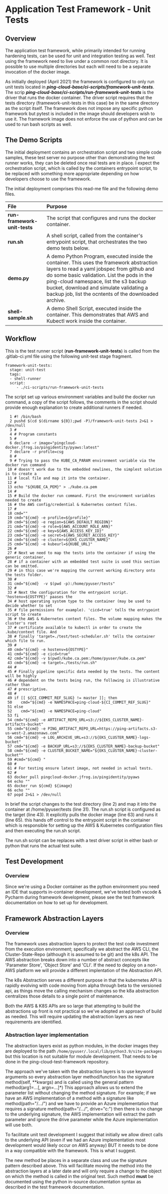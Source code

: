 # Application Test Framework - Unit Tests
## Overview
The application test framework, while primarily intended for running hardening tests, can be used for unit and integration testing as well. Test using the framework need to live under a common root directory. It is possible to use multiple directories but each will need to be a separate invocation of the docker image. 

As initially deployed (April 2021) the framework is configured to only run unit tests located in ***ping-cloud-base/ci-scripts/framework-unit-tests***. The scrip ***ping-cloud-base/ci-scripts/run-framework-unit-tests*** is the driver that runs the docker container. The driver script requires that the tests directory (framework-unit-tests in this case) be in the same directory as the script itself. The framework does not impose any specific python framework but pytest is included in the image should developers wish to use it. The framework image does not enforce the use of python and can be used to run bash scripts as well.  

 
## The Demo Scripts

The initial deployment contains an orchestration script and two simple code samples, these test server no purpose other than demonstrating the test runner works, they can be deleted once real tests are in place. I expect the orchestration script, which is called by the containers entrypoint script, to be replaced with something more appropriate depending on how developers choose to use the framework.   


The initial deployment comprises this read-me file and the following demo files. 

|File |Purpose |
|:--- |:--- |
|**run-framework-unit-tests**|The script that configures and runs the docker container.
|**run.sh**|A shell script, called from the container's entrypoint script, that orchestrates the two demo tests below.
|**demo.py**|A demo Python Program, executed inside the container. This uses the framework abstraction layers to read a yaml jobspec from github and do some basic validation. List the pods in the ping-cloud namespace, list the s3 backup bucket, download and simulate validating a backup job, list the ocntents of the downloaded archive.
|**shell-sample.sh**|A demo Shell Script, executed inside the container. This demonstrates that AWS and Kubectl work inside the container.


## Workflow

This is the test runner script (**run-framework-unit-tests**) is called from the .gitlab-ci.yml file using the following unit-test stage fragment.

```
framework-unit-tests:
  stage: unit-test
  tags:
  - shell-runner
  script:
     - ./ci-scripts/run-framework-unit-tests
```

The script set up various environment variables and build the docker run command, a copy of the script follows, the comments in the script should provide enough explanation to create additional runners if needed. 

```
  1 #! /bin/bash
  2 pushd $(cd $(dirname ${0});pwd -P)/framework-unit-tests 2>&1 > /dev/null
  3 #
  4 # Program constants
  5 #
  6 declare -r image="pingcloud-docker.jfrog.io/pingidentity/pyaws:latest"
  7 declare -r profile=csg
  8 #
  9 # Trying to pass the KUBE_CA_PARAM environment variable via the docker run command
 10 # doesn't work due to the embedded newlines, the simplest solution is to create a
 11 # local file and map it into the container.
 12 #
 13 echo "${KUBE_CA_PEM}" > ./kube.ca.pem
 14 #
 15 # Build the docker run command. First the environment variables needed to create
 16 # the AWS config/credential & Kubernetes context files.
 17 #
 18 cmd=""
 19 cmd="${cmd} -e profile=${profile}"
 20 cmd="${cmd} -e region=${AWS_DEFAULT_REGION}"
 21 cmd="${cmd} -e role=${AWS_ACCOUNT_ROLE_ARN}"
 22 cmd="${cmd} -e key=${AWS_ACCESS_KEY_ID}"
 23 cmd="${cmd} -e secret=${AWS_SECRET_ACCESS_KEY}"
 24 cmd="${cmd} -e cluster=${EKS_CLUSTER_NAME}"
 25 cmd="${cmd} -e kubeurl=${KUBE_URL}"
 26 #
 27 # Next we need to map the tests into the container if using the generic container,
 28 # if a container with an embedded test suite is used this section can be omitted.
 29 # in this case we're mapping the current working directory onto the tests folder.
 30 #
 31 cmd="${cmd}  -v $(pwd -p):/home/pyuser/tests"
 32 #
 33 # Next the configuration for the entrypoint script. 'hostenv=${OSTYPE}' paases the
 34 # host operating system type to the container (may be used to decide whether to set
 35 # file permissions for example). 'cicd=true' tells the entrypoint  script to create
 36 # the AWS & Kubernetes context files. The volume mapping makes the  cluster's root
 37 # certificate available to kubectl in order to create the .kube/context file. And
 38 # finally 'target=./test/test-scheduler.sh' tells the container which file to run.
 39 #
 40 cmd="${cmd} -e hostenv=${OSTYPE}"
 41 cmd="${cmd} -e cicd=true"
 42 cmd="${cmd} -v $(pwd)/kube.ca.pem:/home/pyuser/kube.ca.pem"
 43 cmd="${cmd} -e target=./tests/run.sh"
 44 #
 45 # Finally pipeline specific data needed by the tests. The content will be highly
 46 # dependent on the tests being run, the following is illustrative rather than
 47 # prescriptive.
 48 #
 49 if [[ ${CI_COMMIT_REF_SLUG} != master ]]; then
 50    cmd="${cmd} -e NAMESPACE=ping-cloud-${CI_COMMIT_REF_SLUG}"
 51 else
 52    cmd="${cmd} -e NAMESPACE=ping-cloud"
 53 fi
 54 cmd="${cmd} -e ARTIFACT_REPO_URL=s3://${EKS_CLUSTER_NAME}-artifacts-bucket"
 55 cmd="${cmd} -e PING_ARTIFACT_REPO_URL=https://ping-artifacts.s3-us-west-2.amazonaws.com"
 56 cmd="${cmd} -e LOG_ARCHIVE_URL=s3://${EKS_CLUSTER_NAME}-logs-bucket"
 57 cmd="${cmd} -e BACKUP_URL=s3://${EKS_CLUSTER_NAME}-backup-bucket"
 58 cmd="${cmd} -e CLUSTER_BUCKET_NAME="${EKS_CLUSTER_NAME}-cluster-bucket""
 59 #cmd="${cmd} "
 60 #
 61 # For testing ensure latest image, not needed in actual tests.
 62 #
 63 docker pull pingcloud-docker.jfrog.io/pingidentity/pyaws
 64 echo ""
 65 docker run ${cmd} ${image}
 66 echo ""
 67 popd 2>&1 > /dev/null
```
  
In brief the script changes to the test directory (line 2) and map it into the container at /home/pyuser/tests (line 31). The run.sh script is configured as the target (line 43). It explicitly pulls the docker image (line 63) and runs it (line 65). this hands off control to the entrypoint script in the container which is responsible for setting up the AWS & Kubernetes configuration files and then executing the run.sh script.  
  
The run.sh script can be replaces with a test driver script in either bash or python that runs the actual test suite.
## Test Development
### Overview
Since we're using a Docker container as the python environment you need an IDE that supports in-container development, we've tested both vscode & Pycharm during framework development, please see the test framework documentation on how to set up for development.  

## Framework Abstraction Layers
### Overview
The framework uses abstraction layers to protect the test code investment from the execution environment; specifically we abstract the AWS CLI, the Cluster-State-Repo (although it is assumed to be git) and the k8s API. The AWS abstraction breaks down into a number of abstract concepts like 'Parameter Store', 'Object Store' and 'CLI'. If the need to deploy on a non-AWS platform we will provide a different implentation of the Abstraction API. 

The k8s Abstraction serves a different purpose in that the kubernetes API is rapidly evolving with code moving from alpha through beta to the versioned api, as things move the calling mechanism changes so the k8a abstraction centralizes those details to a single point of maintenance.

Both the AWS & K8S APIs are so large that attempting to build the abstractions up front is not practical so we've adopted an approach of build as needed. This will require updating the abstraction layers as new requirements are identified.

### Abstraction layer implementation
The abstraction layers exist as python modules, in the docker images they are deployed to the path `/home/pyuser/.local/lib/python3.9/site-packages` but this location is not suitable for module development. That needs to be done in the ping-cloud-test-framework repository. 

The approach we've taken with the abstraction layers is to use keyword arguments so every abstraction layer method/function has the signature method(self, **kwargs) and is called using the general pattern method(arg1=...[, argn=...]\*) This approach allows us to extend the parameter list without changing the method signature. For example; if we have an AWS implementation of a method with a signature like method(path="/.../") and we have to provide an Azure implementation that requires a signature method(path="/.../", drive="c:") then there is no change to the underlying signature, the AWS implementation will extract the path parameter and ignore the drive parameter while the Azure implementation will use both. 
  

To facilitate unit test development I suggest that initially we allow direct calls to the underlying API (even if we had an Azure implementation most development would likely occur on AWS anyway) BUT it needs to be done in a way compatible with the framework. This is what I suggest.

The new method be places in a separate class and use the signature pattern described above. This will facilitate moving the method into the abstraction layers at a later date and will only require a change to the object on which the method is called in the original test. Such method **must** be documented using the python in-source documentation syntax as described in the test framework documentation. 
